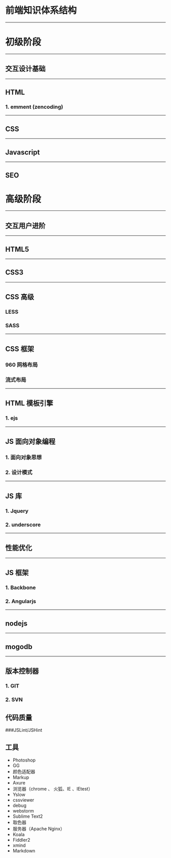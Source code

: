 # 前端知识体系结构 

---------------------

# 初级阶段 
------------------------

##  交互设计基础  
------------------
## HTML ##

### 1. emment (zencoding)
 --------------
## CSS 
----------------------
## Javascript
----------------
## SEO


# 高级阶段
----------------------------
## 交互用户进阶
----------------
## HTML5
-----------------
## CSS3
----------------
## CSS 高级

### LESS

### SASS
----------------------
## CSS 框架 
### 960 网格布局
### 流式布局
-----------------

## HTML 模板引擎
### 1. ejs
-----------------------
## JS 面向对象编程

### 1. 面向对象思想

### 2. 设计模式

---------------------------

## JS 库

### 1. Jquery
### 2. underscore

--------------------
## 性能优化
 

----------------------------
## JS 框架
### 1. Backbone
### 2. Angularjs
---------------------
## nodejs 

--------------------------

## mogodb


------------------
## 版本控制器
### 1. GIT
### 2. SVN
 
## 代码质量
 
###JSLint/JSHint
 

## 工具 ##
 - Photoshop
  - GG
  - 颜色适配器
 - Markup
 - Axure
 - 浏览器（chrome 、 火狐、IE 、IEtest）
  - Yslow
  - cssviewer
  - debug
 - webstorm
 - Sublime Text2
 - 取色器
 - 服务器（Apache Nginx）
 - Koala
 - Fiddler2
 - xmind
 - Markdown

 



